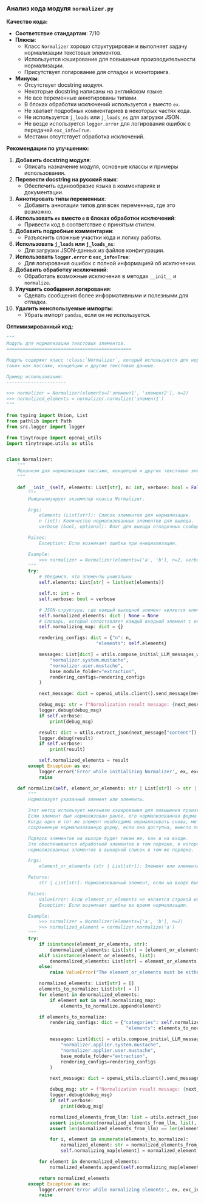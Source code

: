 ### **Анализ кода модуля `normalizer.py`**

**Качество кода:**

- **Соответствие стандартам**: 7/10
- **Плюсы**:
  - Класс `Normalizer` хорошо структурирован и выполняет задачу нормализации текстовых элементов.
  - Используется кэширование для повышения производительности нормализации.
  - Присутствует логирование для отладки и мониторинга.
- **Минусы**:
  - Отсутствует docstring модуля.
  - Некоторые docstring написаны на английском языке.
  - Не все переменные аннотированы типами.
  - В блоках обработки исключений используется `e` вместо `ex`.
  - Не хватает подробных комментариев в некоторых частях кода.
  - Не используется `j_loads` или `j_loads_ns` для загрузки JSON.
  - Не везде используется `logger.error` для логирования ошибок с передачей `exc_info=True`.
  - Местами отсутствует обработка исключений.

**Рекомендации по улучшению:**

1.  **Добавить docstring модуля**:
    - Описать назначение модуля, основные классы и примеры использования.
2.  **Перевести docstring на русский язык**:
    - Обеспечить единообразие языка в комментариях и документации.
3.  **Аннотировать типы переменных**:
    - Добавить аннотации типов для всех переменных, где это возможно.
4.  **Использовать `ex` вместо `e` в блоках обработки исключений**:
    - Привести код в соответствие с принятым стилем.
5.  **Добавить подробные комментарии**:
    - Разъяснить сложные участки кода и логику работы.
6.  **Использовать `j_loads` или `j_loads_ns`**:
    - Для загрузки JSON-данных из файлов конфигурации.
7.  **Использовать `logger.error` с `exc_info=True`**:
    - Для логирования ошибок с полной информацией об исключении.
8.  **Добавить обработку исключений**:
    - Обработать возможные исключения в методах `__init__` и `normalize`.
9.  **Улучшить сообщения логирования**:
    - Сделать сообщения более информативными и полезными для отладки.
10. **Удалить неиспользуемые импорты**:
    - Убрать импорт `pandas`, если он не используется.

**Оптимизированный код:**

```python
"""
Модуль для нормализации текстовых элементов.
==============================================

Модуль содержит класс :class:`Normalizer`, который используется для нормализации текстовых элементов,
таких как пассажи, концепции и другие текстовые данные.

Пример использования:
----------------------

>>> normalizer = Normalizer(elements=['элемент1', 'элемент2'], n=2)
>>> normalized_elements = normalizer.normalize('элемент1')
"""

from typing import Union, List
from pathlib import Path
from src.logger import logger

from tinytroupe import openai_utils
import tinytroupe.utils as utils


class Normalizer:
    """
    Механизм для нормализации пассажи, концепций и других текстовых элементов.
    """

    def __init__(self, elements: List[str], n: int, verbose: bool = False) -> None:
        """
        Инициализирует экземпляр класса Normalizer.

        Args:
            elements (List[str]): Список элементов для нормализации.
            n (int): Количество нормализованных элементов для вывода.
            verbose (bool, optional): Флаг для вывода отладочных сообщений. По умолчанию False.

        Raises:
            Exception: Если возникает ошибка при инициализации.

        Example:
            >>> normalizer = Normalizer(elements=['a', 'b'], n=2, verbose=True)
        """
        try:
            # Убедимся, что элементы уникальны
            self.elements: List[str] = list(set(elements))

            self.n: int = n
            self.verbose: bool = verbose

            # JSON-структура, где каждый выходной элемент является ключом к списку входных элементов, которые были объединены в него
            self.normalized_elements: dict | None = None
            # Словарь, который сопоставляет каждый входной элемент с его нормализованным выводом. Это будет использоваться в качестве кэша позже.
            self.normalizing_map: dict = {}

            rendering_configs: dict = {"n": n,
                                 "elements": self.elements}

            messages: List[dict] = utils.compose_initial_LLM_messages_with_templates(
                "normalizer.system.mustache",
                "normalizer.user.mustache",
                base_module_folder="extraction",
                rendering_configs=rendering_configs
            )

            next_message: dict = openai_utils.client().send_message(messages, temperature=0.1)

            debug_msg: str = f"Normalization result message: {next_message}"
            logger.debug(debug_msg)
            if self.verbose:
                print(debug_msg)

            result: dict = utils.extract_json(next_message["content"])
            logger.debug(result)
            if self.verbose:
                print(result)

            self.normalized_elements = result
        except Exception as ex:
            logger.error('Error while initializing Normalizer', ex, exc_info=True)
            raise

    def normalize(self, element_or_elements: str | List[str]) -> str | List[str]:
        """
        Нормализует указанный элемент или элементы.

        Этот метод использует механизм кэширования для повышения производительности.
        Если элемент был нормализован ранее, его нормализованная форма хранится в кэше (self.normalizing_map).
        Когда один и тот же элемент необходимо нормализовать снова, метод сначала проверит кэш и использует
        сохраненную нормализованную форму, если она доступна, вместо повторной нормализации элемента.

        Порядок элементов на выходе будет таким же, как и на входе.
        Это обеспечивается обработкой элементов в том порядке, в котором они появляются на входе, и добавлением
        нормализованных элементов в выходной список в том же порядке.

        Args:
            element_or_elements (str | List[str]): Элемент или элементы для нормализации.

        Returns:
            str | List[str]: Нормализованный элемент, если на входе была строка. Список нормализованных элементов, если на входе был список, сохраняя порядок элементов на входе.

        Raises:
            ValueError: Если element_or_elements не является строкой или списком.
            Exception: Если возникает ошибка во время нормализации.

        Example:
            >>> normalizer = Normalizer(elements=['a', 'b'], n=2)
            >>> normalized_element = normalizer.normalize('a')
        """
        try:
            if isinstance(element_or_elements, str):
                denormalized_elements: List[str] = [element_or_elements]
            elif isinstance(element_or_elements, list):
                denormalized_elements: List[str] = element_or_elements
            else:
                raise ValueError("The element_or_elements must be either a string or a list.")

            normalized_elements: List[str] = []
            elements_to_normalize: List[str] = []
            for element in denormalized_elements:
                if element not in self.normalizing_map:
                    elements_to_normalize.append(element)

            if elements_to_normalize:
                rendering_configs: dict = {"categories": self.normalized_elements,
                                            "elements": elements_to_normalize}

                messages: List[dict] = utils.compose_initial_LLM_messages_with_templates(
                    "normalizer.applier.system.mustache",
                    "normalizer.applier.user.mustache",
                    base_module_folder="extraction",
                    rendering_configs=rendering_configs
                )

                next_message: dict = openai_utils.client().send_message(messages, temperature=0.1)

                debug_msg: str = f"Normalization result message: {next_message}"
                logger.debug(debug_msg)
                if self.verbose:
                    print(debug_msg)

                normalized_elements_from_llm: list = utils.extract_json(next_message["content"])
                assert isinstance(normalized_elements_from_llm, list), "The normalized element must be a list."
                assert len(normalized_elements_from_llm) == len(elements_to_normalize), "The number of normalized elements must be equal to the number of elements to normalize."

                for i, element in enumerate(elements_to_normalize):
                    normalized_element: str = normalized_elements_from_llm[i]
                    self.normalizing_map[element] = normalized_element

            for element in denormalized_elements:
                normalized_elements.append(self.normalizing_map[element])

            return normalized_elements
        except Exception as ex:
            logger.error('Error while normalizing elements', ex, exc_info=True)
            raise